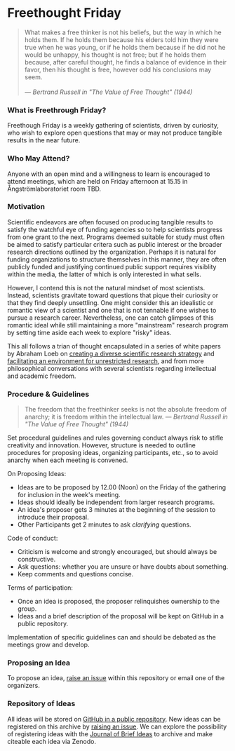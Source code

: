 # Freethought Friday

> What makes a free thinker is not his beliefs, but the way in which he holds them. 
> If he holds them because his elders told him they were true when he was young, or if he holds them because if he did not he would be unhappy, his thought is not free; but if he holds them because, after careful thought, he finds a balance of evidence in their favor, then his thought is free, however odd his conclusions may seem. 
> <br/><br/> &mdash; _Bertrand Russell in "The Value of Free Thought" (1944)_

### What is Freethrough Friday?

Freethough Friday is a weekly gathering of scientists, driven by curiosity, who wish to explore open questions that may or may not produce tangible results in the near future. 


### Who May Attend?

Anyone with an open mind and a willingness to learn is encouraged to attend meetings, which are held on Friday afternoon at 15.15 in Ångströmlaboratoriet room TBD.

### Motivation

Scientific endeavors are often focused on producing tangible results to satisfy the watchful eye of funding agencies so to help scientists progress from one grant to the next. 
Programs deemed suitable for study must often be aimed to satisfy particular critera such as public interest or the broader research directions outlined by the organization. 
Perhaps it is natural for funding organizations to structure themselves in this manner, they are often publicly funded and justifying continued public support requires visiblity within the media, the latter of which is only interested in what sells.

However, I contend this is not the natural mindset of most scientists. 
Instead, scientists gravitate toward questions that pique their curiosity or that they find deeply unsettling. 
One might consider this an idealistic or romantic view of a scientist and one that is not tennable if one wishes to pursue a research career. 
Nevertheless, one can catch glimpses of this romantic ideal while still maintaining a more "mainstream" research program by setting time aside each week to explore "risky" ideas.

This all follows a trian of thought encapsulated in a series of white papers by Abraham Loeb on [creating a diverse scientific research strategy](http://arxiv.org/abs/1008.1586) and [facilitating an environment for unrestricted research](http://arxiv.org/abs/1207.3812), and from more philosophical conversations with several scientists regarding intellectual and academic freedom. 

### Procedure & Guidelines

> The freedom that the freethinker seeks is not the absolute freedom of anarchy; it is freedom within the intellectual law.
> &mdash; _Bertrand Russell in "The Value of Free Thought" (1944)_

Set procedural guidelines and rules governing conduct always risk to stifle creativity and innovation. 
However, structure is needed to outline procedures for proposing ideas, organizing participants, etc., so to avoid anarchy when each meeting is convened. 

On Proposing Ideas:

 * Ideas are to be proposed by 12.00 (Noon) on the Friday of the gathering for inclusion in the week's meeting.
 * Ideas should ideally be independent from larger research programs. 
 * An idea's proposer gets 3 minutes at the beginning of the session to introduce their proposal.
 * Other Participants get 2 minutes to ask _clarifying_ questions.

Code of conduct:
 
 * Criticism is welcome and strongly encouraged, but should always be constructive.
 * Ask questions: whether you are unsure or have doubts about something. 
 * Keep comments and questions concise. 

Terms of participation:

 * Once an idea is proposed, the proposer relinquishes ownership to the group.
 * Ideas and a brief description of the proposal will be kept on GitHub in a public repository.

Implementation of specific guidelines can and should be debated as the meetings grow and develop.

### Proposing an Idea

To propose an idea, [raise an issue](https://github.com/gfeiden/Freethought-Friday/issues) within this repository or email one of the organizers.

### Repository of Ideas

All ideas will be stored on [GitHub in a public repository](https://github.com/gfeiden/Freethough-Friday/). 
New ideas can be registered on this archive by [raising an issue](https://github.com/gfeiden/Freethought-Friday/issues). 
We can explore the possibility of registering ideas with the [Journal of Brief Ideas](http://beta.briefideas.org/) to archive and make citeable each idea via Zenodo.
